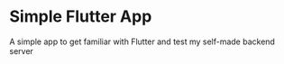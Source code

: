 # Simple Flutter App

A simple app to get familiar with Flutter and test my self-made backend server
